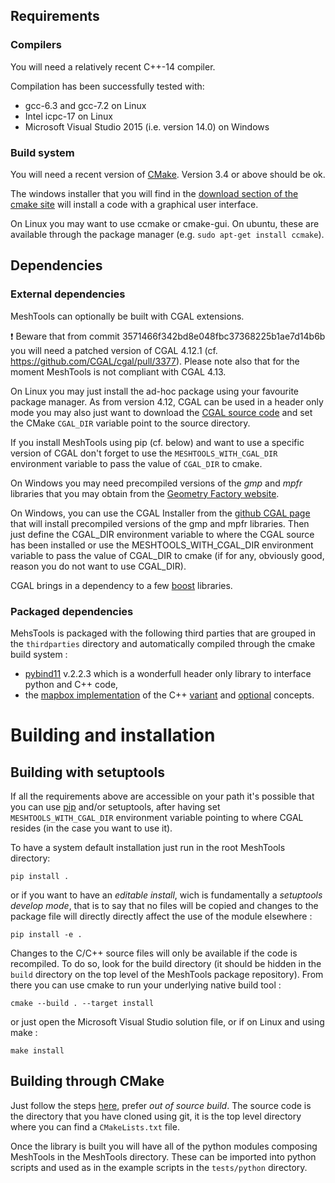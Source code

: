 ## Requirements

### Compilers

You will need a relatively recent C++-14 compiler.

Compilation has been successfully tested with:
  * gcc-6.3 and gcc-7.2 on Linux
  * Intel icpc-17 on Linux
  * Microsoft Visual Studio 2015 (i.e. version 14.0) on Windows

### Build system

You will need a recent version of [CMake](https://cmake.org/).
Version 3.4 or above should be ok.

The windows installer that you will find in
the [download section of the cmake site](https://cmake.org/download/)
will install a code with a graphical user interface.

On Linux you may want to use ccmake or cmake-gui. On ubuntu, these are
available through the package manager (e.g. `sudo apt-get install ccmake`).

## Dependencies

### External dependencies

MeshTools can optionally be built with CGAL extensions.

:exclamation: Beware that from commit 3571466f342bd8e048fbc37368225b1ae7d14b6b you will need a patched version of CGAL 4.12.1 (cf. https://github.com/CGAL/cgal/pull/3377). Please note also that for the moment MeshTools is not compliant with CGAL 4.13.

On Linux you may just install the ad-hoc package using your favourite package
manager.
As from version 4.12, CGAL can be used in a header only mode you may also just
want to download the [CGAL source code](https://github.com/CGAL/cgal/releases)
and set the CMake `CGAL_DIR` variable point to the source directory.

If you install MeshTools using pip (cf. below) and want to use a specific
version of CGAL  don't forget to use the `MESHTOOLS_WITH_CGAL_DIR` environment
variable to pass the value of `CGAL_DIR` to cmake.

On Windows you may need precompiled versions of the *gmp* and *mpfr* libraries
that you may obtain from the
[Geometry Factory website](https://doc.cgal.org/latest/Manual/installation.html).

On Windows, you can use the CGAL Installer from the
[github CGAL page](https://github.com/CGAL/cgal/releases) that will install
precompiled versions of the gmp and mpfr libraries. Then just define the
CGAL_DIR environment variable to where the CGAL source has been installed or
use the MESHTOOLS_WITH_CGAL_DIR environment variable to pass the value of
CGAL_DIR to cmake (if for any, obviously good, reason you do not want to use
CGAL_DIR).

CGAL brings in a dependency to a few [boost](https://www.boost.org/) libraries.

### Packaged dependencies

MehsTools is packaged with the following third parties that are grouped in the `thirdparties`
directory and automatically compiled through the cmake build system :
* [pybind11](https://pybind11.readthedocs.io/en/stable/) v.2.2.3 which is a wonderfull header only library to interface python and C++ code,
* the [mapbox implementation](https://github.com/mapbox/variant) of the C++
[variant](http://en.cppreference.com/w/cpp/utility/variant)
and [optional](http://en.cppreference.com/w/cpp/utility/optional) concepts.

# Building and installation

## Building with setuptools

If all the requirements above are accessible on your path it's possible that you
can use [pip](https://pypi.org/project/pip/)
and/or setuptools, after having set `MESHTOOLS_WITH_CGAL_DIR` environment
variable pointing to where CGAL resides (in the case you want to use it).

To have a system default installation just run in the root MeshTools directory:

```shell
pip install .
```

or if you want to have an *editable install*,
wich is fundamentally a *setuptools develop mode*, that is to say that
no files will be copied and changes to the package file
will directly directly affect the use of the module elsewhere :

```shell
pip install -e .
```

Changes to the C/C++ source files will only be available if the code is recompiled.
To do so, look for the build directory (it should be hidden in the
`build` directory on the top level of the MeshTools package repository).
From there you can use cmake to run your underlying native build tool :

```shell
cmake --build . --target install
```
or just open the Microsoft Visual Studio solution file,
or if on Linux and using make :

```shell
make install
```

## Building through CMake

Just follow the steps [here](https://cmake.org/runningcmake/), prefer
*out of source build*. The source code is the directory that you have cloned using
git, it is the top level directory where you can find a `CMakeLists.txt` file.

Once the library is built you will have all of the python modules composing
MeshTools in the MeshTools directory. These can be imported into python 
scripts and used as in the example scripts in the `tests/python` directory.

